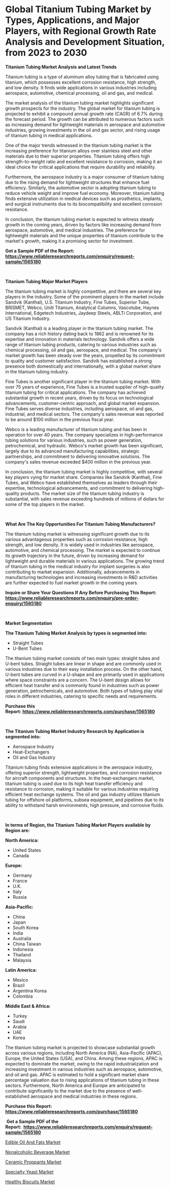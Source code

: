 <p><h1>Global Titanium Tubing Market by Types, Applications, and Major Players, with Regional Growth Rate Analysis and Development Situation, from 2023 to 2030</h1></p><p><strong>Titanium Tubing Market Analysis and Latest Trends</strong></p>
<p><p>Titanium tubing is a type of aluminum alloy tubing that is fabricated using titanium, which possesses excellent corrosion resistance, high strength, and low density. It finds wide applications in various industries including aerospace, automotive, chemical processing, oil and gas, and medical.</p><p>The market analysis of the titanium tubing market highlights significant growth prospects for the industry. The global market for titanium tubing is projected to exhibit a compound annual growth rate (CAGR) of 6.7% during the forecast period. The growth can be attributed to numerous factors such as increasing demand for lightweight materials in aerospace and automotive industries, growing investments in the oil and gas sector, and rising usage of titanium tubing in medical applications.</p><p>One of the major trends witnessed in the titanium tubing market is the increasing preference for titanium alloys over stainless steel and other materials due to their superior properties. Titanium tubing offers high strength-to-weight ratio and excellent resistance to corrosion, making it an ideal choice for critical applications that require durability and reliability.</p><p>Furthermore, the aerospace industry is a major consumer of titanium tubing due to the rising demand for lightweight structures that enhance fuel efficiency. Similarly, the automotive sector is adopting titanium tubing to reduce vehicle weight and improve fuel economy. Moreover, titanium tubing finds extensive utilization in medical devices such as prosthetics, implants, and surgical instruments due to its biocompatibility and excellent corrosion resistance.</p><p>In conclusion, the titanium tubing market is expected to witness steady growth in the coming years, driven by factors like increasing demand from aerospace, automotive, and medical industries. The preference for lightweight materials and the unique properties of titanium contribute to the market's growth, making it a promising sector for investment.</p></p>
<p><strong>Get a Sample PDF of the Report:&nbsp; <a href="https://www.reliableresearchreports.com/enquiry/request-sample/1565180">https://www.reliableresearchreports.com/enquiry/request-sample/1565180</a></strong></p>
<p>&nbsp;</p>
<p><strong>Titanium Tubing Major Market Players</strong></p>
<p><p>The titanium tubing market is highly competitive, and there are several key players in the industry. Some of the prominent players in the market include Sandvik (Kanthal), U.S. Titanium Industry, Fine Tubes, Superior Tube, BRISMET, Webco, Uniti Titanium, Analytical Columns, Vascotube, Haynes International, Edgetech Industries, Jaydeep Steels, ABLTi Corporation, and US Titanium Industry.</p><p>Sandvik (Kanthal) is a leading player in the titanium tubing market. The company has a rich history dating back to 1862 and is renowned for its expertise and innovation in materials technology. Sandvik offers a wide range of titanium tubing products, catering to various industries such as chemical processing, oil and gas, aerospace, and medical. The company's market growth has been steady over the years, propelled by its commitment to quality and customer satisfaction. Sandvik has established a strong presence both domestically and internationally, with a global market share in the titanium tubing industry.</p><p>Fine Tubes is another significant player in the titanium tubing market. With over 75 years of experience, Fine Tubes is a trusted supplier of high-quality titanium tubing for critical applications. The company has achieved substantial growth in recent years, driven by its focus on technological advancements, customer-centric approach, and global market expansion. Fine Tubes serves diverse industries, including aerospace, oil and gas, industrial, and medical sectors. The company's sales revenue was reported to be around $100 million in the previous fiscal year.</p><p>Webco is a leading manufacturer of titanium tubing and has been in operation for over 40 years. The company specializes in high-performance tubing solutions for various industries, such as power generation, petrochemical, and hydraulic. Webco's market growth has been significant, largely due to its advanced manufacturing capabilities, strategic partnerships, and commitment to delivering innovative solutions. The company's sales revenue exceeded $400 million in the previous year.</p><p>In conclusion, the titanium tubing market is highly competitive, with several key players vying for market share. Companies like Sandvik (Kanthal), Fine Tubes, and Webco have established themselves as leaders through their expertise, technological advancements, and commitment to delivering high-quality products. The market size of the titanium tubing industry is substantial, with sales revenue exceeding hundreds of millions of dollars for some of the top players in the market.</p></p>
<p>&nbsp;</p>
<p><strong>What Are The Key Opportunities For Titanium Tubing Manufacturers?</strong></p>
<p><p>The titanium tubing market is witnessing significant growth due to its various advantageous properties such as corrosion resistance, high strength, and low density. It is widely used in industries like aerospace, automotive, and chemical processing. The market is expected to continue its growth trajectory in the future, driven by increasing demand for lightweight and durable materials in various applications. The growing trend of titanium tubing in the medical industry for implant surgeries is also contributing to market expansion. Additionally, advancements in manufacturing technologies and increasing investments in R&D activities are further expected to fuel market growth in the coming years.</p></p>
<p><strong>Inquire or Share Your Questions If Any Before Purchasing This Report: <a href="https://www.reliableresearchreports.com/enquiry/pre-order-enquiry/1565180">https://www.reliableresearchreports.com/enquiry/pre-order-enquiry/1565180</a></strong></p>
<p>&nbsp;</p>
<p><strong>Market Segmentation</strong></p>
<p><strong>The Titanium Tubing Market Analysis by types is segmented into:</strong></p>
<p><ul><li>Straight Tubes</li><li>U-Bent Tubes</li></ul></p>
<p><p>The titanium tubing market consists of two main types: straight tubes and U-bent tubes. Straight tubes are linear in shape and are commonly used in various industries due to their easy installation process. On the other hand, U-bent tubes are curved in a U-shape and are primarily used in applications where space constraints are a concern. The U-bent design allows for efficient heat transfer and is commonly found in industries such as power generation, petrochemicals, and automotive. Both types of tubing play vital roles in different industries, catering to specific needs and requirements.</p></p>
<p><strong>Purchase this Report:&nbsp;<a href="https://www.reliableresearchreports.com/purchase/1565180">https://www.reliableresearchreports.com/purchase/1565180</a></strong></p>
<p>&nbsp;</p>
<p><strong>The Titanium Tubing Market Industry Research by Application is segmented into:</strong></p>
<p><ul><li>Aerospace Industry</li><li>Heat-Exchangers</li><li>Oil and Gas Industry</li></ul></p>
<p><p>Titanium tubing finds extensive applications in the aerospace industry, offering superior strength, lightweight properties, and corrosion resistance for aircraft components and structures. In the heat-exchangers market, titanium tubing is used due to its high heat transfer efficiency and resistance to corrosion, making it suitable for various industries requiring efficient heat exchange systems. The oil and gas industry utilizes titanium tubing for offshore oil platforms, subsea equipment, and pipelines due to its ability to withstand harsh environments, high pressure, and corrosive fluids.</p></p>
<p>&nbsp;</p>
<p><strong>In terms of Region, the Titanium Tubing Market Players available by Region are:</strong></p>
<p>
    <p> <strong> North America: </strong>
        <ul>
            <li>United States</li>
            <li>Canada</li>
        </ul>
        </p> 
    <p> <strong> Europe: </strong>
        <ul>
            <li>Germany</li>
            <li>France</li>
            <li>U.K.</li>
            <li>Italy</li>
            <li>Russia</li>
        </ul>
        </p> 
    <p> <strong> Asia-Pacific: </strong>
        <ul>
            <li>China</li>
            <li>Japan</li>
            <li>South Korea</li>
            <li>India</li>
            <li>Australia</li>
            <li>China Taiwan</li>
            <li>Indonesia</li>
            <li>Thailand</li>
            <li>Malaysia</li>
        </ul>
        </p> 
    <p> <strong> Latin America: </strong>
        <ul>
            <li>Mexico</li>
            <li>Brazil</li>
            <li>Argentina Korea</li>
            <li>Colombia</li>
        </ul>
        </p> 
    <p> <strong> Middle East & Africa: </strong>
        <ul>
            <li>Turkey</li>
            <li>Saudi</li>
            <li>Arabia</li>
            <li>UAE</li>
            <li>Korea</li>
        </ul>
    </p>
    </p>
<p><p>The titanium tubing market is projected to showcase substantial growth across various regions, including North America (NA), Asia-Pacific (APAC), Europe, the United States (USA), and China. Among these regions, APAC is expected to dominate the market, owing to the rapid industrialization and increasing investment in various industries such as aerospace, automotive, and oil and gas. APAC is estimated to hold a significant market share percentage valuation due to rising applications of titanium tubing in these sectors. Furthermore, North America and Europe are anticipated to contribute significantly to the market due to the presence of well-established aerospace and medical industries in these regions.</p></p>
<p><strong>Purchase this Report: <a href="https://www.reliableresearchreports.com/purchase/1565180">https://www.reliableresearchreports.com/purchase/1565180</a></strong></p>
<p>&nbsp;<strong>Get a Sample PDF of the Report:&nbsp;&nbsp;<a href="https://www.reliableresearchreports.com/enquiry/request-sample/1565180">https://www.reliableresearchreports.com/enquiry/request-sample/1565180</a></strong></p>
<p><strong></strong></p>
<p><p><a href="https://medium.com/@abdulkazi7580/edible-oil-and-fats-market-analysis-and-sze-forecasted-for-period-from-2023-to-2030-4e425f5b7822">Edible Oil And Fats Market</a></p><p><a href="https://medium.com/@ryansai15420/nonalcoholic-beverage-market-size-market-outlook-and-market-forecast-2023-to-2030-d5488ba11ae0">Nonalcoholic Beverage Market</a></p><p><a href="https://github.com/abbypearson7765/Market-Research-Report-List-1/blob/main/ceramic-proppants-market.md">Ceramic Proppants Market</a></p><p><a href="https://github.com/grishafomin4852/Market-Research-Report-List-1/blob/main/specialty-yeast-market.md">Specialty Yeast Market</a></p><p><a href="https://medium.com/@taraktanay7654/decoding-healthy-biscuits-market-metrics-market-share-trends-and-growth-patterns-418af468fce3">Healthy Biscuits Market</a></p></p>
